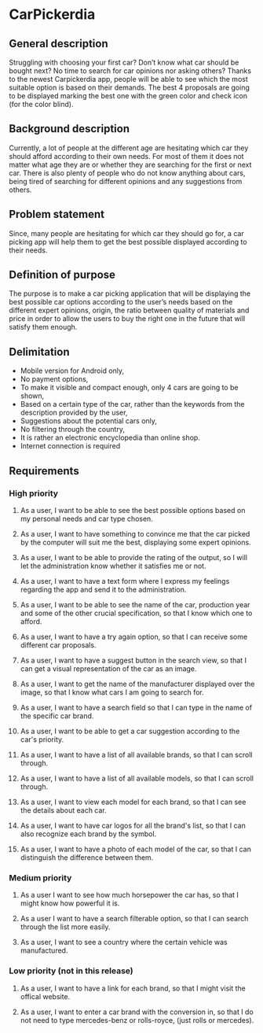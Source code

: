 # CarPickerdia

<h2>General description</h2>

Struggling with choosing your first car? Don’t know what car should be bought next? No time to search for car opinions nor asking others? Thanks to the newest Carpickerdia app, people will be able to see which the most suitable option is based on their demands. The best 4 proposals are going to be displayed marking the best one with the green color and check icon (for the color blind). 

<h2>Background description</h2>

Currently, a lot of people at the different age are hesitating which car they should afford according to their own needs. For most of them it does not matter what age they are or whether they are searching for the first or next car. There is also plenty of people who do not know anything about cars, being tired of searching for different opinions and any suggestions from others.  

<h2>Problem statement</h2>

Since, many people are hesitating for which car they should go for, a car picking app will help them to get the best possible displayed according to their needs.


<h2>Definition of purpose</h2>

The purpose is to make a car picking application that will be displaying the best possible car options according to the user’s needs based on the different expert opinions, origin, the ratio between quality of materials and price in order to allow the users to buy the right one in the future that will satisfy them enough.

<h2>Delimitation</h2>

-	Mobile version for Android only,
-	No payment options,
-	To make it visible and compact enough, only 4 cars are going to be shown,
-	Based on a certain type of the car, rather than the keywords from the description provided by the user,
-	Suggestions about the potential cars only, 
-	No filtering through the country,
-	It is rather an electronic encyclopedia than online shop.
-	Internet connection is required


<h2>Requirements</h2>


<h3>High priority</h3>

1.	As a user, I want to be able to see the best possible options based on my personal needs and car type chosen.

2.	As a user, I want to have something to convince me that the car picked by the computer will suit me the best, displaying some expert opinions.

3.	As a user, I want to be able to provide the rating of the output, so I will let the administration know whether it satisfies me or not.

4.	As a user, I want to have a text form where I express my feelings regarding the app and send it to the administration.

5.	As a user, I want to be able to see the name of the car, production year and some of the other crucial specification, so that I know which one to afford.

6.	As a user, I want to have a try again option, so that I can receive some different car proposals.

7. As a user, I want to have a suggest button in the search view, so that I can get a visual representation of the car as an image. 

8. As a user, I want to get the name of the manufacturer displayed over the image, so that I know what cars I am going to search for.

9. As a user, I want to have a search field so that I can type in the name of the specific car brand.

10. As a user, I want to be able to get a car suggestion according to the car's priority.

11. As a user, I want to have a list of all available brands, so that I can scroll through.

12. As a user, I want to have a list of all available models, so that I can scroll through.

13. As a user, I want to view each model for each brand, so that I can see the details about each car.

14. As a user, I want to have car logos for all the brand's list, so that I can also recognize each brand by the symbol.

15. As a user, I want to have a photo of each model of the car, so that I can distinguish the difference between them.

<h3>Medium priority</h3>

1. As a user I want to see how much horsepower the car has, so that I might know how powerful it is.

2. As a user I want to have a search filterable option, so that I can search through the list more easily.

3. As a user, I want to see a country where the certain vehicle was manufactured.

<h3>Low priority (not in this release)</h3>

1. As a user, I want to have a link for each brand, so that I might visit the offical website.

2. As a user, I want to enter a car brand with the conversion in, so that I do not need to type mercedes-benz or rolls-royce, (just rolls or mercedes).
